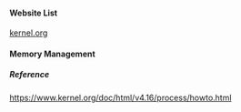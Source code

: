 #### Website List
[kernel.org](https://www.kernel.org/doc/html/v4.16/index.html)

#### Memory Management


##### Reference
https://www.kernel.org/doc/html/v4.16/process/howto.html